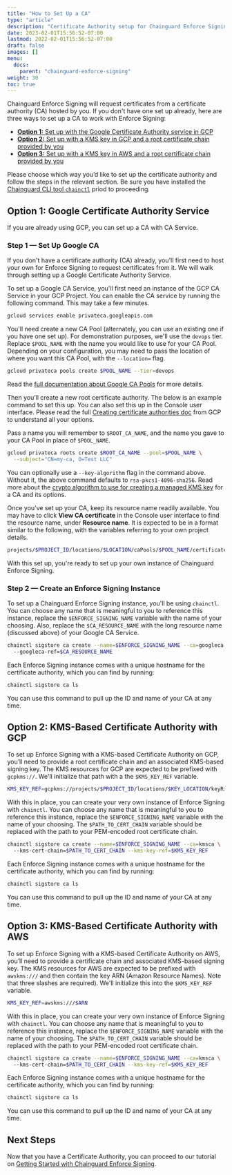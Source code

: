 ```yaml
---
title: "How to Set Up a CA"
type: "article"
description: "Certificate Authority setup for Chainguard Enforce Signing"
date: 2023-02-01T15:56:52-07:00
lastmod: 2022-02-01T15:56:52-07:00
draft: false
images: []
menu:
  docs:
    parent: "chainguard-enforce-signing"
weight: 30
toc: true
---
```


Chainguard Enforce Signing will request certificates from a certificate authority (CA) hosted by you. If you don't have one set up already, here are three ways to set up a CA to work with Enforce Signing:

* [**Option 1:** Set up with the Google Certificate Authority service in GCP](#step-1--set-up-google-ca)
* [**Option 2:** Set up with a KMS key in GCP and a root certificate chain provided by you](#option-2-kms-based-certificate-authority-with-gcp)
* [**Option 3:** Set up with a KMS key in AWS and a root certificate chain provided by you](#option-3-kms-based-certificate-authority-with-aws)

Please choose which way you’d like to set up the certificate authority and follow the steps in the relevant section. Be sure you have installed the [Chainguard CLI tool `chainctl`](/chainguard/chainguard-enforce/how-to-install-chainctl/) priod to proceeding. 

## Option 1: Google Certificate Authority Service

If you are already using GCP, you can set up a CA with CA Service. 

### Step 1 — Set Up Google CA

If you don't have a certificate authority (CA) already, you'll first need to host your own for Enforce Signing to request certificates from it. We will walk through setting up a Google Certificate Authority Service. 

To set up a Google CA Service, you'll first need an instance of the GCP CA Service in your GCP Project. You can enable the CA service by running the following command. This may take a few minutes.

```sh
gcloud services enable privateca.googleapis.com
```

You'll need create a new CA Pool (alternately, you can use an existing one if you have one set up). For demonstration purposes, we'll use the `devops` tier. Replace `$POOL_NAME` with the name you would like to use for your CA Pool. Depending on your configuration, you may need to pass the location of where you want this CA Pool, with the `--location=` flag. 

```sh
gcloud privateca pools create $POOL_NAME --tier=devops
```

Read the [full documentation about Google CA Pools](https://cloud.google.com/certificate-authority-service/docs/creating-ca-pool) for more details.

Then you’ll create a new root certificate authority. The below is an example command to set this up. You can also set this up in the Console user interface. Please read the full [Creating certificate authorities doc](https://cloud.google.com/certificate-authority-service/docs/creating-certificate-authorities) from GCP to understand all your options.

Pass a name you will remember to `$ROOT_CA_NAME`, and the name you gave to your CA Pool in place of `$POOL_NAME`.

```sh
gcloud privateca roots create $ROOT_CA_NAME --pool=$POOL_NAME \
  --subject="CN=my-ca, O=Test LLC"
```

You can optionally use a `--key-algorithm` flag in the command above. Without it, the above command defaults to `rsa-pkcs1-4096-sha256`. Read more about the [crypto algorithm to use for creating a managed KMS key](https://cloud.google.com/sdk/gcloud/reference/beta/privateca/roots/create#--key-algorithm) for a CA and its options. 

Once you’ve set up your CA, keep its resource name readily available. You may have to click **View CA certificate** in the Console user interface to find the resource name, under **Resource name**. It is expected to be in a format similar to the following, with the variables referring to your own project details.

```sh
projects/$PROJECT_ID/locations/$LOCATION/caPools/$POOL_NAME/certificateAuthorities/$CA_ID
```

With this set up, you're ready to set up your own instance of Chainguard Enforce Signing.

### Step 2 — Create an Enforce Signing Instance

To set up a Chainguard Enforce Signing instance, you'll be using `chainctl`. You can choose any name that is meaningful to you to reference this instance, replace the `$ENFORCE_SIGNING_NAME` variable with the name of your choosing. Also, replace the `$CA_RESOURCE_NAME` with the long resource name (discussed above) of your Google CA Service.

```sh
chainctl sigstore ca create --name=$ENFORCE_SIGNING_NAME --ca=googleca \ 
  --googleca-ref=$CA_RESOURCE_NAME 
```

Each Enforce Signing instance comes with a unique hostname for the certificate authority, which you can find by running:

```sh
chainctl sigstore ca ls 
```

You can use this command to pull up the ID and name of your CA at any time. 

## Option 2: KMS-Based Certificate Authority with GCP

To set up Enforce Signing with a KMS-based Certificate Authority on GCP, you’ll need to provide a root certificate chain and an associated KMS-based signing key. The KMS resources for GCP are expected to be prefixed with `gcpkms://`. We'll initialize that path with a the `$KMS_KEY_REF` variable.

```sh
KMS_KEY_REF=gcpkms://projects/$PROJECT_ID/locations/$KEY_LOCATION/keyRings/$KEY_RING/cryptoKeys/$KEY_NAME/versions/$KEY_VERSION
```

With this in place, you can create your very own instance of Enforce Signing with `chainctl`. You can choose any name that is meaningful to you to reference this instance, replace the `$ENFORCE_SIGNING_NAME` variable with the name of your choosing. The `$PATH_TO_CERT_CHAIN` variable should be replaced with the path to your PEM-encoded root certificate chain.

```sh
chainctl sigstore ca create --name=$ENFORCE_SIGNING_NAME --ca=kmsca \ 
  --kms-cert-chain=$PATH_TO_CERT_CHAIN --kms-key-ref=$KMS_KEY_REF
```

Each Enforce Signing instance comes with a unique hostname for the certificate authority, which you can find by running:

```sh
chainctl sigstore ca ls 
```

You can use this command to pull up the ID and name of your CA at any time. 

## Option 3: KMS-Based Certificate Authority with AWS

To set up Enforce Signing with a KMS-based Certificate Authority on AWS, you’ll need to provide a certificate chain and associated KMS-based signing key. The KMS resources for AWS are expected to be prefixed with `awskms:///` and then contain the key ARN (Amazon Resource Names). Note that three slashes are required). We'll initialize this into the `$KMS_KEY_REF` variable.

```sh
KMS_KEY_REF=awskms:///$ARN
```

With this in place, you can create your very own instance of Enforce Signing with `chainctl`. You can choose any name that is meaningful to you to reference this instance, replace the `$ENFORCE_SIGNING_NAME` variable with the name of your choosing. The `$PATH_TO_CERT_CHAIN` variable should be replaced with the path to your PEM-encoded root certificate chain.

```sh
chainctl sigstore ca create --name=$ENFORCE_SIGNING_NAME --ca=kmsca \ 
  --kms-cert-chain=$PATH_TO_CERT_CHAIN --kms-key-ref=$KMS_KEY_REF
```

Each Enforce Signing instance comes with a unique hostname for the certificate authority, which you can find by running:

```sh
chainctl sigstore ca ls 
```

You can use this command to pull up the ID and name of your CA at any time. 

## Next Steps

Now that you have a Certificate Authority, you can proceed to our tutorial on [Getting Started with Chainguard Enforce Signing](/chainguard/chainguard-enforce/chainguard-enforce-signing/getting-started-chainguard-enforce-signing/).